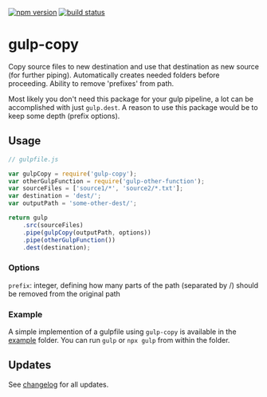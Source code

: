 [![npm version](https://badge.fury.io/js/gulp-copy.svg)](https://www.npmjs.com/package/gulp-copy)
[![build status](https://circleci.com/gh/klaascuvelier/gulp-copy.svg?style=shield&circle-token=1dddfa2a1b153a5e5b7c00598a42b66842169eb2)](https://circleci.com/gh/klaascuvelier/gulp-copy/)

# gulp-copy

Copy source files to new destination and use that destination as new source (for further piping).
Automatically creates needed folders before proceeding. Ability to remove 'prefixes' from path.

Most likely you don't need this package for your gulp pipeline, a lot can be accomplished with just `gulp.dest`.
A reason to use this package would be to keep some depth (prefix options).

## Usage

```js
// gulpfile.js

var gulpCopy = require('gulp-copy');
var otherGulpFunction = require('gulp-other-function');
var sourceFiles = ['source1/*', 'source2/*.txt'];
var destination = 'dest/';
var outputPath = 'some-other-dest/';

return gulp
    .src(sourceFiles)
    .pipe(gulpCopy(outputPath, options))
    .pipe(otherGulpFunction())
    .dest(destination);
```

### Options

`prefix`: integer, defining how many parts of the path (separated by /) should be removed from the original path

### Example

A simple implemention of a gulpfile using `gulp-copy` is available in the [example](./example) folder.
You can run `gulp` or `npx gulp` from within the folder.

## Updates

See [changelog](CHANGELOG.md) for all updates.
